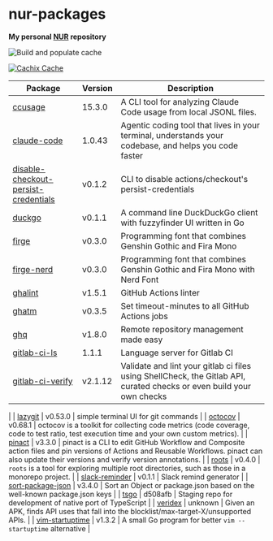 # nur-packages

**My personal [NUR](https://github.com/nix-community/NUR) repository**

<!-- Remove this if you don't use github actions -->

![Build and populate cache](https://github.com/Omochice/nur-packages/workflows/Build%20and%20populate%20cache/badge.svg)

<!--
Uncomment this if you use travis:

[![Build Status](https://travis-ci.com/<YOUR_TRAVIS_USERNAME>/nur-packages.svg?branch=master)](https://travis-ci.com/<YOUR_TRAVIS_USERNAME>/nur-packages)
-->

[![Cachix Cache](https://img.shields.io/badge/cachix-omochice-blue.svg)](https://omochice.cachix.org)

| Package | Version | Description |
|---------|---------|-------------|
| [ccusage](https://github.com/ryoppippi/ccusage) | 15.3.0 | A CLI tool for analyzing Claude Code usage from local JSONL files. |
| [claude-code](https://github.com/anthropics/claude-code) | 1.0.43 | Agentic coding tool that lives in your terminal, understands your codebase, and helps you code faster |
| [disable-checkout-persist-credentials](https://github.com/suzuki-shunsuke/disable-checkout-persist-credentials) | v0.1.2 | CLI to disable actions/checkout's persist-credentials |
| [duckgo](https://github.com/sheepla/duckgo) | v0.1.1 | A command line DuckDuckGo client with fuzzyfinder UI written in Go |
| [firge](https://github.com/yuru7/Firge) | v0.3.0 | Programming font that combines Genshin Gothic and Fira Mono |
| [firge-nerd](https://github.com/yuru7/Firge) | v0.3.0 | Programming font that combines Genshin Gothic and Fira Mono with Nerd Font |
| [ghalint](https://github.com/suzuki-shunsuke/ghalint) | v1.5.1 | GitHub Actions linter |
| [ghatm](https://github.com/suzuki-shunsuke/ghatm) | v0.3.5 | Set timeout-minutes to all GitHub Actions jobs |
| [ghq](https://github.com/x-motemen/ghq) | v1.8.0 | Remote repository management made easy |
| [gitlab-ci-ls](https://github.com/alesbrelih/gitlab-ci-ls) | 1.1.1 | Language server for Gitlab CI |
| [gitlab-ci-verify](https://github.com/timo-reymann/gitlab-ci-verify) | v2.1.12 | Validate and lint your gitlab ci files using ShellCheck, the Gitlab API, curated checks or even build your own checks
|
| [lazygit](https://github.com/jesseduffield/lazygit) | v0.53.0 | simple terminal UI for git commands |
| [octocov](https://github.com/k1LoW/octocov) | v0.68.1 | octocov is a toolkit for collecting code metrics (code coverage, code to test ratio, test execution time and your own custom metrics).
|
| [pinact](https://github.com/suzuki-shunsuke/pinact) | v3.3.0 | pinact is a CLI to edit GitHub Workflow and Composite action files and pin versions of Actions and Reusable Workflows.
pinact can also update their versions and verify version annotations.
|
| [roots](https://github.com/k1LoW/roots) | v0.4.0 | `roots` is a tool for exploring multiple root directories, such as those in a monorepo project.
|
| [slack-reminder](https://github.com/skanehira/slack-reminder) | v0.1.1 | Slack remind generator |
| [sort-package-json](https://github.com/keithamus/sort-package-json) | v3.4.0 | Sort an Object or package.json based on the well-known package.json keys |
| [tsgo](https://github.com/microsoft/typescript-go/tree/main#) | d508afb | Staging repo for development of native port of TypeScript |
| [veridex](https://android.googlesource.com/platform/art/+/refs/tags/android-15.0.0_r25/tools/veridex/) | unknown | Given an APK, finds API uses that fall into the blocklist/max-target-X/unsupported APIs. |
| [vim-startuptime](https://github.com/rhysd/vim-startuptime) | v1.3.2 | A small Go program for better `vim --startuptime` alternative |
